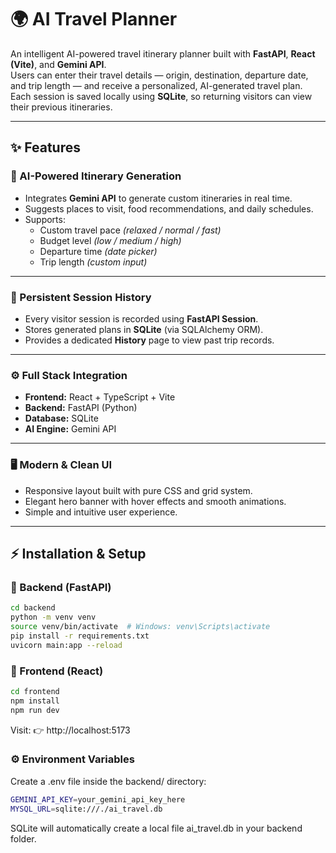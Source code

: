 # 🌍 AI Travel Planner

An intelligent AI-powered travel itinerary planner built with **FastAPI**, **React (Vite)**, and **Gemini API**.  
Users can enter their travel details — origin, destination, departure date, and trip length — and receive a personalized, AI-generated travel plan.  
Each session is saved locally using **SQLite**, so returning visitors can view their previous itineraries.

---

## ✨ Features

### 🧠 AI-Powered Itinerary Generation
- Integrates **Gemini API** to generate custom itineraries in real time.  
- Suggests places to visit, food recommendations, and daily schedules.  
- Supports:
  - Custom travel pace *(relaxed / normal / fast)*
  - Budget level *(low / medium / high)*
  - Departure time *(date picker)*
  - Trip length *(custom input)*

---

### 💾 Persistent Session History
- Every visitor session is recorded using **FastAPI Session**.  
- Stores generated plans in **SQLite** (via SQLAlchemy ORM).  
- Provides a dedicated **History** page to view past trip records.  

---

### ⚙️ Full Stack Integration
- **Frontend:** React + TypeScript + Vite  
- **Backend:** FastAPI (Python)  
- **Database:** SQLite  
- **AI Engine:** Gemini API  

---

### 🖥️ Modern & Clean UI
- Responsive layout built with pure CSS and grid system.  
- Elegant hero banner with hover effects and smooth animations.  
- Simple and intuitive user experience.  

---

## ⚡ Installation & Setup

### 🐍 Backend (FastAPI)
```bash
cd backend
python -m venv venv
source venv/bin/activate  # Windows: venv\Scripts\activate
pip install -r requirements.txt
uvicorn main:app --reload
```
### 🧱 Frontend (React)
```bash
cd frontend
npm install
npm run dev
```
Visit: 👉 http://localhost:5173

### ⚙️ Environment Variables
Create a .env file inside the backend/ directory:
```bash
GEMINI_API_KEY=your_gemini_api_key_here
MYSQL_URL=sqlite:///./ai_travel.db
```
SQLite will automatically create a local file ai_travel.db in your backend folder.